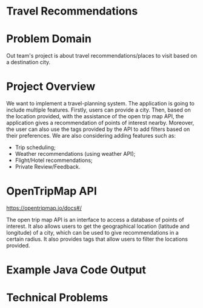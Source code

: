 # Travel Recommendations

# Problem Domain

Out team's project is about travel recommendations/places to visit based on a destination city. 

# Project Overview 

We want to implement a travel-planning system. The application is going to include multiple features. Firstly, users can provide a city. Then, based on the location provided, with the assistance of the open trip map API, the application gives a recommendation of points of interest nearby. Moreover, the user can also use the tags provided by the API to add filters based on their preferences. We are also considering adding features such as: 

* Trip scheduling;
* Weather recommendations (using weather API); 
* Flight/Hotel recommendations; 
* Private Review/Feedback. 

# OpenTripMap API

https://opentripmap.io/docs#/

The open trip map API is an interface to access a database of points of interest. It also allows users to get the geographical location (latitude and longitude) of a city, which can be used to give recommendations in a certain radius. It also provides tags that allow users to filter the locations provided. 

# Example Java Code Output

# Technical Problems
